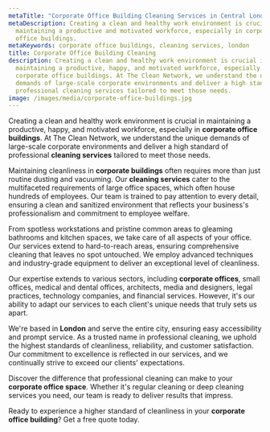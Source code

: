 ```yaml
---
metaTitle: "Corporate Office Building Cleaning Services in Central London - The Clean Network"
metaDescription: Creating a clean and healthy work environment is crucial in
  maintaining a productive and motivated workforce, especially in corporate
  office buildings.
metaKeywords: corporate office buildings, cleaning services, london
title: Corporate Office Building Cleaning
description: Creating a clean and healthy work environment is crucial in
  maintaining a productive, happy, and motivated workforce, especially in
  corporate office buildings. At The Clean Network, we understand the unique
  demands of large-scale corporate environments and deliver a high standard of
  professional cleaning services tailored to meet those needs.
image: /images/media/corporate-office-buildings.jpg
---
```

Creating a clean and healthy work environment is crucial in maintaining a productive, happy, and motivated workforce, especially in <strong>corporate office buildings</strong>. At The Clean Network, we understand the unique demands of large-scale corporate environments and deliver a high standard of professional <strong>cleaning services</strong> tailored to meet those needs.

Maintaining cleanliness in <strong>corporate buildings</strong> often requires more than just routine dusting and vacuuming. Our <strong>cleaning services</strong> cater to the multifaceted requirements of large office spaces, which often house hundreds of employees. Our team is trained to pay attention to every detail, ensuring a clean and sanitized environment that reflects your business's professionalism and commitment to employee welfare.

From spotless workstations and pristine common areas to gleaming bathrooms and kitchen spaces, we take care of all aspects of your office. Our services extend to hard-to-reach areas, ensuring comprehensive cleaning that leaves no spot untouched. We employ advanced techniques and industry-grade equipment to deliver an exceptional level of cleanliness.

Our expertise extends to various sectors, including <strong>corporate offices</strong>, small offices, medical and dental offices, architects, media and designers, legal practices, technology companies, and financial services. However, it's our ability to adapt our services to each client's unique needs that truly sets us apart.

We're based in <strong>London</strong> and serve the entire city, ensuring easy accessibility and prompt service. As a trusted name in professional cleaning, we uphold the highest standards of cleanliness, reliability, and customer satisfaction. Our commitment to excellence is reflected in our services, and we continually strive to exceed our clients' expectations.

Discover the difference that professional cleaning can make to your <strong>corporate office space</strong>. Whether it's regular cleaning or deep cleaning services you need, our team is ready to deliver results that impress.

Ready to experience a higher standard of cleanliness in your <strong>corporate office building</strong>? Get a free quote today.